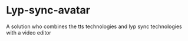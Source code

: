 # Lyp-sync-avatar
A solution who combines the tts technologies and lyp sync technologies with a video editor
